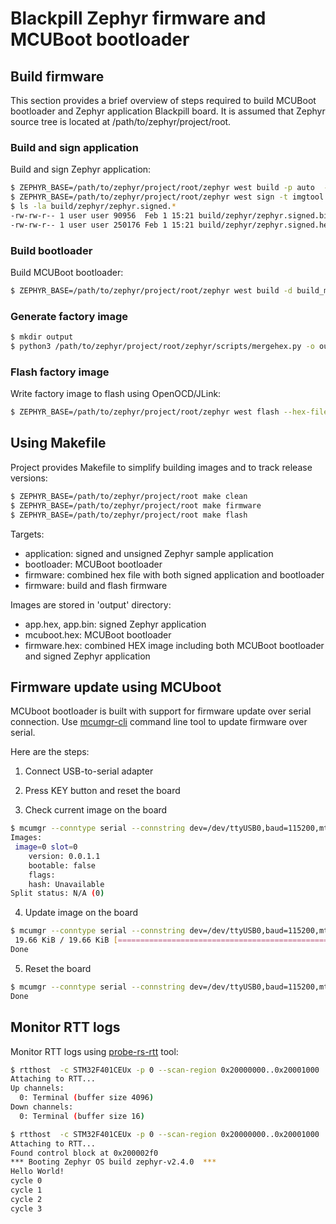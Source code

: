 # Blackpill Zephyr firmware and MCUBoot bootloader

## Build firmware

This section provides a brief overview of steps required to build MCUBoot bootloader and Zephyr application Blackpill board. It is assumed that Zephyr source tree is located at /path/to/zephyr/project/root.

### Build and sign application

Build and sign Zephyr application:

```bash
$ ZEPHYR_BASE=/path/to/zephyr/project/root/zephyr west build -p auto  -b blackpill
$ ZEPHYR_BASE=/path/to/zephyr/project/root/zephyr west sign -t imgtool -p /path/to/zephyr/project/root/bootloader/mcuboot/scripts/imgtool.py -- --key /path/to/zephyr/project/root/bootloader/mcuboot/root-rsa-2048.pem
$ ls -la build/zephyr/zephyr.signed.*
-rw-rw-r-- 1 user user 90956  Feb 1 15:21 build/zephyr/zephyr.signed.bin
-rw-rw-r-- 1 user user 250176 Feb 1 15:21 build/zephyr/zephyr.signed.hex
```

### Build bootloader

Build MCUBoot bootloader:

```bash
$ ZEPHYR_BASE=/path/to/zephyr/project/root/zephyr west build -d build_mcuboot -s /path/to/zephyr/project/root/bootloader/mcuboot/boot/zephyr -- -DBOARD=blackpill -DBOARD_ROOT=/path/to/firmware -DCONF_FILE=/path/to/firmware/mcuboot/prj.conf
```

### Generate factory image


```bash
$ mkdir output
$ python3 /path/to/zephyr/project/root/zephyr/scripts/mergehex.py -o output/firmware.hex build_mcuboot/zephyr/zephyr.hex build/zephyr/zephyr.signed.hex
```

### Flash factory image

Write factory image to flash using OpenOCD/JLink:

```bash
$ ZEPHYR_BASE=/path/to/zephyr/project/root/zephyr west flash --hex-file output/firmware.hex
```

## Using Makefile

Project provides Makefile to simplify building images and to track release versions:

```bash
$ ZEPHYR_BASE=/path/to/zephyr/project/root make clean
$ ZEPHYR_BASE=/path/to/zephyr/project/root make firmware
$ ZEPHYR_BASE=/path/to/zephyr/project/root make flash
```

Targets:
* application: signed and unsigned Zephyr sample application
* bootloader: MCUBoot bootloader
* firmware: combined hex file with both signed application and bootloader
* firmware: build and flash firmware

Images are stored in 'output' directory:
* app.hex, app.bin: signed Zephyr application
* mcuboot.hex: MCUBoot bootloader
* firmware.hex: combined HEX image including both MCUBoot bootloader and signed Zephyr application

## Firmware update using MCUboot

MCUboot bootloader is built with support for firmware update over serial connection.  Use [mcumgr-cli](https://github.com/apache/mynewt-mcumgr-cli)
command line tool to update firmware over serial.

Here are the steps:

1. Connect USB-to-serial adapter

2. Press KEY button and reset the board

3. Check current image on the board
```bash
$ mcumgr --conntype serial --connstring dev=/dev/ttyUSB0,baud=115200,mtu=512  image list
Images:
 image=0 slot=0
    version: 0.0.1.1
    bootable: false
    flags:
    hash: Unavailable
Split status: N/A (0)
```

4. Update image on the board
```bash
$ mcumgr --conntype serial --connstring dev=/dev/ttyUSB0,baud=115200,mtu=512 image upload output/app.bin
 19.66 KiB / 19.66 KiB [==========================================================================================================================================================================================================================================] 100.00% 1.31 KiB/s 14s
Done
```

5. Reset the board
```bash
$ mcumgr --conntype serial --connstring dev=/dev/ttyUSB0,baud=115200,mtu=512 reset
Done
```

## Monitor RTT logs

Monitor RTT logs using [probe-rs-rtt](https://github.com/probe-rs/probe-rs-rtt) tool:

```bash
$ rtthost  -c STM32F401CEUx -p 0 --scan-region 0x20000000..0x20001000  -l
Attaching to RTT...
Up channels:
  0: Terminal (buffer size 4096)
Down channels:
  0: Terminal (buffer size 16)

$ rtthost  -c STM32F401CEUx -p 0 --scan-region 0x20000000..0x20001000
Attaching to RTT...
Found control block at 0x200002f0
*** Booting Zephyr OS build zephyr-v2.4.0  ***
Hello World!
cycle 0
cycle 1
cycle 2
cycle 3
```
